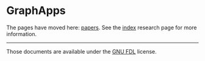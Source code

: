 # GraphApps

The pages have moved here: [papers](https://orey.github.io/papers/). See the [index](https://orey.github.io/papers/research/index-research/) research page for more information.

----

Those documents are available under the [GNU FDL](GNU_FDL.md) license.

